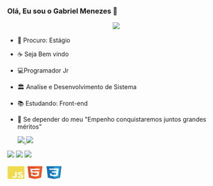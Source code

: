 ### Olá, Eu sou o Gabriel Menezes 💼

 <p align="center">
  <img src="https://github.com/thompsonemerson/thompsonemerson/raw/master/cover-thompson.png" />
</p>


- 🔎 Procuro: Estágio 
- ☕ Seja Bem vindo  
- 💻Programador Jr 
- 🏛 Analíse e Desenvolvimento de Sistema
- 📚 Estudando: Front-end
- 🎯 Se depender do meu "Empenho conquistaremos juntos grandes méritos"

  
  <div>
  <a href="https://github.com/ogbrmenezes">
  <img height="180em" src="https://github-readme-stats.vercel.app/api?username=ogbrmenezes&show_icons=true&theme=algolia&include_all_commits=true&count_private=true"/>
  <img height="135em" src="https://github-readme-stats.vercel.app/api/top-langs/?username=ogbrmenezes&layout=compact&langs_count=7&theme=algolia"/>
</div>
  
  
<div> 
  <a href="https://instagram.com/ogbrmenezes" target="_blank"><img src="https://img.shields.io/badge/-Instagram-%23E4405F?style=for-the-badge&logo=instagram&logoColor=white" target="_blank"></a>
  <a href = "ogabrieldemenezes@gmail.com"><img src="https://img.shields.io/badge/-Gmail-%23333?style=for-the-badge&logo=gmail&logoColor=white" target="_blank"></a>
  <a href="https://www.linkedin.com/in/ogabrielmenezes-45875016a" target="_blank"><img src="https://img.shields.io/badge/-LinkedIn-%230077B5?style=for-the-badge&logo=linkedin&logoColor=white" target="_blank"></a> 
 
</div>
  
  
  
  <div style="display: inline_block"><br>
  <img align="center" alt="ogbrmenezes" height="30" width="40" src="https://raw.githubusercontent.com/devicons/devicon/master/icons/javascript/javascript-plain.svg">
  <img align="center" alt="ogbrmenezes-HTML" height="30" width="40" src="https://raw.githubusercontent.com/devicons/devicon/master/icons/html5/html5-original.svg">
  <img align="center" alt="ogbrmenezes-CSS" height="30" width="40" src="https://raw.githubusercontent.com/devicons/devicon/master/icons/css3/css3-original.svg">

</div>
 
  



 
  
<!--
**ogbrmenezes/ogbrmenezes** is a ✨ _special_ ✨ repository because its `README.md` (this file) appears on your GitHub profile.

Here are some ideas to get you started:

- 🔎 Procurando Estágio ...
- ☕ Seja Bem vindo  ...
- 💻Programador Jr ...
- 🏛 Analise e Desenvolvimento de Sistema...
- 📚 Estudando: Front-end
- 🎯 Se depender do meu empenho conquisteremos juntos grandes conquistas
-->
